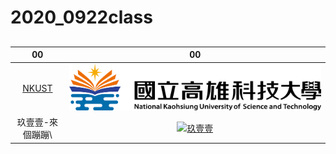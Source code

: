 # 2020_0922class
##
|00|00|
|:----:|:----:|
|[NKUST](https://www.nkust.edu.tw/)|![NKUST](Nkust.png "第一校區")|
|  玖壹壹-來個蹦蹦\‭ | [![玖壹壹](https://img.youtube.com/vi/R2V9sHAlLuQ/0.jpg)](https://www.youtube.com/watch?v=R2V9sHAlLuQ)|


####
#####
###### 
